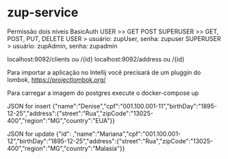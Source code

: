 # zup-service

Permissão dois níveis BasicAuth
USER >> GET POST
SUPERUSER >> GET, POST, PUT, DELETE
USER > usuário: zupUser, senha: zupuser
SUPERUSER > usuário: zupAdmin, senha: zupadmin

localhost:9092/clients ou /{id}
localhost:9092/address ou /{id}

Para importar a  aplicação no Intellij você precisará de um pluggin do lombok, https://projectlombok.org/

Para carregar a imagem do postgres execute o docker-compose up

JSON for insert
{"name":"Denise","cpf":"001.100.001-11","birthDay":"1895-12-25","address":{"street":"Rua","zipCode":"13025-400","region":"MG","country":"EUA"}}


JSON for update
{"id": <PUT ID HERE >,"name":"Mariana","cpf":"001.100.001-12","birthDay":"1895-12-25","address":{"street":"Rua","zipCode":"13025-400","region":"MG","country":"Malasia"}}







